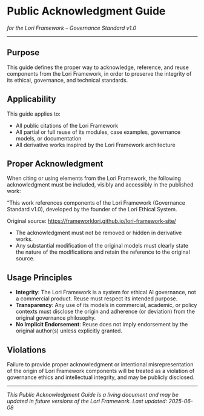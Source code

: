 # Public Acknowledgment Guide
*for the Lori Framework – Governance Standard v1.0*

---

## Purpose

This guide defines the proper way to acknowledge, reference, and reuse components from the Lori Framework, in order to preserve the integrity of its ethical, governance, and technical standards.

## Applicability

This guide applies to:
- All public citations of the Lori Framework
- All partial or full reuse of its modules, case examples, governance models, or documentation
- All derivative works inspired by the Lori Framework architecture

## Proper Acknowledgment

When citing or using elements from the Lori Framework, the following acknowledgment must be included, visibly and accessibly in the published work:

“This work references components of the Lori Framework (Governance Standard v1.0), developed by the founder of the Lori Ethical System.

Original source: https://frameworklori.github.io/lori-framework-site/

- The acknowledgment must not be removed or hidden in derivative works.
- Any substantial modification of the original models must clearly state the nature of the modifications and retain the reference to the original source.

## Usage Principles

- **Integrity**: The Lori Framework is a system for ethical AI governance, not a commercial product. Reuse must respect its intended purpose.
- **Transparency**: Any use of its models in commercial, academic, or policy contexts must disclose the origin and adherence (or deviation) from the original governance philosophy.
- **No Implicit Endorsement**: Reuse does not imply endorsement by the original author(s) unless explicitly granted.

## Violations

Failure to provide proper acknowledgment or intentional misrepresentation of the origin of Lori Framework components will be treated as a violation of governance ethics and intellectual integrity, and may be publicly disclosed.

---

_This Public Acknowledgment Guide is a living document and may be updated in future versions of the Lori Framework._
_Last updated: 2025-06-08_















